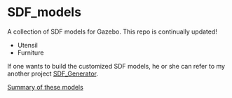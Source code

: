# SDF_models
A collection of SDF models for Gazebo. This repo is continually updated!
- Utensil
- Furniture

If one wants to build the customized SDF models, he or she can refer to my another project [SDF_Generator](https://github.com/yding25/SDF_Generator).

[Summary of these models](https://docs.google.com/spreadsheets/d/1ht5n8StNM-btlK5j4MS40Kdnfwe4TuKNytjqUknxKLA/edit?usp=sharing)
